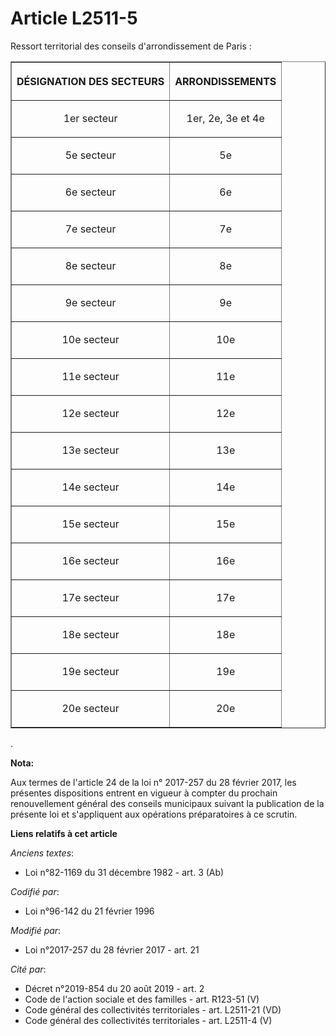 # Article L2511-5

Ressort territorial des conseils d'arrondissement de Paris :

<table border="1">
    <tbody>
      <tr>
        <th>

DÉSIGNATION DES SECTEURS 

</th>
        <th>

ARRONDISSEMENTS 

</th>
      </tr>
      <tr>
        <td align="center" valign="middle">

1er secteur 

</td>
        <td align="center" valign="middle">

1er, 2e, 3e et 4e 

</td>
      </tr>
      <tr>
        <td align="center" valign="middle">

5e secteur 

</td>
        <td align="center" valign="middle">

5e 

</td>
      </tr>
      <tr>
        <td align="center" valign="middle">

6e secteur 

</td>
        <td align="center" valign="middle">

6e 

</td>
      </tr>
      <tr>
        <td align="center" valign="middle">

7e secteur 

</td>
        <td align="center" valign="middle">

7e 

</td>
      </tr>
      <tr>
        <td align="center" valign="middle">

8e secteur 

</td>
        <td align="center" valign="middle">

8e 

</td>
      </tr>
      <tr>
        <td align="center" valign="middle">

9e secteur 

</td>
        <td align="center" valign="middle">

9e 

</td>
      </tr>
      <tr>
        <td align="center" valign="middle">

10e secteur 

</td>
        <td align="center" valign="middle">

10e 

</td>
      </tr>
      <tr>
        <td align="center" valign="middle">

11e secteur 

</td>
        <td align="center" valign="middle">

11e 

</td>
      </tr>
      <tr>
        <td align="center" valign="middle">

12e secteur 

</td>
        <td align="center" valign="middle">

12e 

</td>
      </tr>
      <tr>
        <td align="center" valign="middle">

13e secteur 

</td>
        <td align="center" valign="middle">

13e 

</td>
      </tr>
      <tr>
        <td align="center" valign="middle">

14e secteur 

</td>
        <td align="center" valign="middle">

14e 

</td>
      </tr>
      <tr>
        <td align="center" valign="middle">

15e secteur 

</td>
        <td align="center" valign="middle">

15e 

</td>
      </tr>
      <tr>
        <td align="center" valign="middle">

16e secteur 

</td>
        <td align="center" valign="middle">

16e 

</td>
      </tr>
      <tr>
        <td align="center" valign="middle">

17e secteur 

</td>
        <td align="center" valign="middle">

17e 

</td>
      </tr>
      <tr>
        <td align="center" valign="middle">

18e secteur 

</td>
        <td align="center" valign="middle">

18e 

</td>
      </tr>
      <tr>
        <td align="center" valign="middle">

19e secteur 

</td>
        <td align="center" valign="middle">

19e 

</td>
      </tr>
      <tr>
        <td align="center" valign="middle">

20e secteur 

</td>
        <td align="center" valign="middle">

20e 

</td>
      </tr>
    </tbody>
  </table>

.

**Nota:**

Aux termes de l'article 24 de la loi n° 2017-257 du 28 février 2017, les présentes dispositions entrent en vigueur à compter
du prochain renouvellement général des conseils municipaux suivant la publication de la présente loi et s'appliquent aux
opérations préparatoires à ce scrutin.

**Liens relatifs à cet article**

_Anciens textes_:

  - Loi n°82-1169 du 31 décembre 1982 - art. 3 (Ab)

_Codifié par_:

  - Loi n°96-142 du 21 février 1996

_Modifié par_:

  - Loi n°2017-257 du 28 février 2017 - art. 21

_Cité par_:

  - Décret n°2019-854 du 20 août 2019 - art. 2
  - Code de l'action sociale et des familles - art. R123-51 (V)
  - Code général des collectivités territoriales - art. L2511-21 (VD)
  - Code général des collectivités territoriales - art. L2511-4 (V)
